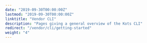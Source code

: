 ```yaml
---
date: "2019-09-30T00:00:00Z"
lastmod: "2019-09-30T00:00:00Z"
linktitle: "Vendor CLI"
description: "Pages giving a general overview of the Kots CLI"
redirect: "/vendor/cli/getting-started"
weight: "4"
---
```

